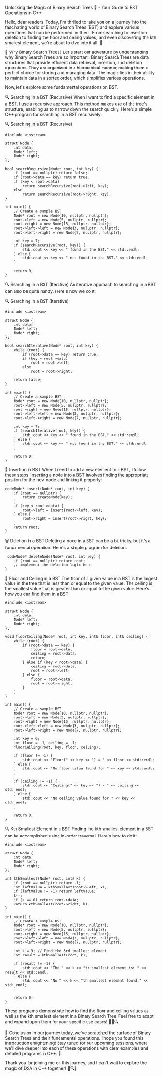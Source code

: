 Unlocking the Magic of Binary Search Trees 🌳 - Your Guide to BST Operations in C++

Hello, dear readers! Today, I'm thrilled to take you on a journey into the fascinating world of Binary Search Trees (BST) and explore various operations that can be performed on them. From searching to insertion, deletion to finding the floor and ceiling values, and even discovering the kth smallest element, we're about to dive into it all. 🚀

🌿 Why Binary Search Trees? Let's start our adventure by understanding why Binary Search Trees are so important. Binary Search Trees are data structures that provide efficient data retrieval, insertion, and deletion operations. They are organized in a hierarchical manner, making them a perfect choice for storing and managing data. The magic lies in their ability to maintain data in a sorted order, which simplifies various operations.

Now, let's explore some fundamental operations on BST.

🔍 Searching in a BST (Recursive) When I want to find a specific element in a BST, I use a recursive approach. This method makes use of the tree's structure, enabling us to narrow down the search quickly. Here's a simple C++ program for searching in a BST recursively:

🔍 Searching in a BST (Recursive)
```
#include <iostream>

struct Node {
    int data;
    Node* left;
    Node* right;
};

bool searchRecursive(Node* root, int key) {
    if (root == nullptr) return false;
    if (root->data == key) return true;
    if (key < root->data)
        return searchRecursive(root->left, key);
    else
        return searchRecursive(root->right, key);
}

int main() {
    // Create a sample BST
    Node* root = new Node{10, nullptr, nullptr};
    root->left = new Node{5, nullptr, nullptr};
    root->right = new Node{15, nullptr, nullptr};
    root->left->left = new Node{3, nullptr, nullptr};
    root->left->right = new Node{7, nullptr, nullptr};

    int key = 7;
    if (searchRecursive(root, key)) {
        std::cout << key << " found in the BST." << std::endl;
    } else {
        std::cout << key << " not found in the BST." << std::endl;
    }

    return 0;
}
```
🔍 Searching in a BST (Iterative) An iterative approach to searching in a BST can also be quite handy. Here's how we do it:

🔍 Searching in a BST (Iterative)
```
#include <iostream>

struct Node {
    int data;
    Node* left;
    Node* right;
};

bool searchIterative(Node* root, int key) {
    while (root) {
        if (root->data == key) return true;
        if (key < root->data)
            root = root->left;
        else
            root = root->right;
    }
    return false;
}

int main() {
    // Create a sample BST
    Node* root = new Node{10, nullptr, nullptr};
    root->left = new Node{5, nullptr, nullptr};
    root->right = new Node{15, nullptr, nullptr};
    root->left->left = new Node{3, nullptr, nullptr};
    root->left->right = new Node{7, nullptr, nullptr};

    int key = 7;
    if (searchIterative(root, key)) {
        std::cout << key << " found in the BST." << std::endl;
    } else {
        std::cout << key << " not found in the BST." << std::endl;
    }

    return 0;
}
```
🌱 Insertion in BST When I need to add a new element to a BST, I follow these steps. Inserting a node into a BST involves finding the appropriate position for the new node and linking it properly:
```
codeNode* insert(Node* root, int key) {
    if (root == nullptr) {
        return createNode(key);
    }
    if (key < root->data) {
        root->left = insert(root->left, key);
    } else {
        root->right = insert(root->right, key);
    }
    return root;
}
```
🗑️ Deletion in a BST Deleting a node in a BST can be a bit tricky, but it's a fundamental operation. Here's a simple program for deletion:
```
 codeNode* deleteNode(Node* root, int key) {
    if (root == nullptr) return root;
    // Implement the deletion logic here
}
```
📏 Floor and Ceiling in a BST The floor of a given value in a BST is the largest value in the tree that is less than or equal to the given value. The ceiling is the smallest value that is greater than or equal to the given value. Here's how you can find them in a BST:
```
#include <iostream>

struct Node {
    int data;
    Node* left;
    Node* right;
};

void floorCeiling(Node* root, int key, int& floor, int& ceiling) {
    while (root) {
        if (root->data == key) {
            floor = root->data;
            ceiling = root->data;
            return;
        } else if (key < root->data) {
            ceiling = root->data;
            root = root->left;
        } else {
            floor = root->data;
            root = root->right;
        }
    }
}

int main() {
    // Create a sample BST
    Node* root = new Node{10, nullptr, nullptr};
    root->left = new Node{5, nullptr, nullptr};
    root->right = new Node{15, nullptr, nullptr};
    root->left->left = new Node{3, nullptr, nullptr};
    root->left->right = new Node{7, nullptr, nullptr};

    int key = 6;
    int floor = -1, ceiling = -1;
    floorCeiling(root, key, floor, ceiling);

    if (floor != -1) {
        std::cout << "Floor(" << key << ") = " << floor << std::endl;
    } else {
        std::cout << "No floor value found for " << key << std::endl;
    }

    if (ceiling != -1) {
        std::cout << "Ceiling(" << key << ") = " << ceiling << std::endl;
    } else {
        std::cout << "No ceiling value found for " << key << std::endl;
    }

    return 0;
}
```
🔍 Kth Smallest Element in a BST Finding the kth smallest element in a BST can be accomplished using in-order traversal. Here's how to do it:
```
#include <iostream>

struct Node {
    int data;
    Node* left;
    Node* right;
};

int kthSmallest(Node* root, int& k) {
    if (root == nullptr) return -1;
    int leftValue = kthSmallest(root->left, k);
    if (leftValue != -1) return leftValue;
    k--;
    if (k == 0) return root->data;
    return kthSmallest(root->right, k);
}

int main() {
    // Create a sample BST
    Node* root = new Node{10, nullptr, nullptr};
    root->left = new Node{5, nullptr, nullptr};
    root->right = new Node{15, nullptr, nullptr};
    root->left->left = new Node{3, nullptr, nullptr};
    root->left->right = new Node{7, nullptr, nullptr};

    int k = 3; // Find the 3rd smallest element
    int result = kthSmallest(root, k);

    if (result != -1) {
        std::cout << "The " << k << "th smallest element is: " << result << std::endl;
    } else {
        std::cout << "No " << k << "th smallest element found." << std::endl;
    }

    return 0;
}
```
These programs demonstrate how to find the floor and ceiling values as well as the kth smallest element in a Binary Search Tree. Feel free to adapt and expand upon them for your specific use cases! 🌳📏🔍

🌟 Conclusion In our journey today, we've scratched the surface of Binary Search Trees and their fundamental operations. I hope you found this introduction enlightening! Stay tuned for our upcoming sessions, where we'll dive deeper into each of these operations with clear examples and detailed programs in C++. 🎉

Thank you for joining me on this journey, and I can't wait to explore the magic of DSA in C++ together! 🌳🔍🌟
